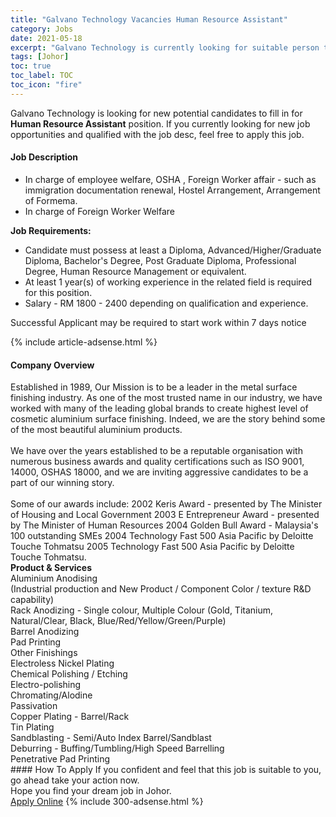 ```yaml
---
title: "Galvano Technology Vacancies Human Resource Assistant" 
category: Jobs 
date: 2021-05-18 
excerpt: "Galvano Technology is currently looking for suitable person to fill in the Human Resource Assistant which based in Johor" 
tags: [Johor] 
toc: true 
toc_label: TOC 
toc_icon: "fire" 
--- 
```


<p>Galvano Technology is looking for new potential candidates to fill in for <b>Human Resource Assistant</b> position. If you currently looking for new job opportunities and qualified with the job desc, feel free to apply this job.
</p><div><div><h4>Job Description</h4></div><div><div><span><div><ul><li>In charge of employee welfare, OSHA , Foreign Worker affair -&#160;such as immigration documentation&#160;renewal, Hostel Arrangement,&#160;Arrangement of Formema.</li><li>In charge of Foreign Worker Welfare</li></ul><p><strong>Job Requirements:</strong></p><ul><li>Candidate must possess at least a Diploma, Advanced/Higher/Graduate Diploma, Bachelor's Degree, Post Graduate Diploma, Professional Degree, Human Resource Management or equivalent.</li><li>At least 1 year(s) of working experience in the related field is required for this position.</li><li>Salary - RM 1800 - 2400 depending on qualification and experience.</li></ul><p>Successful Applicant may be required to start work within 7 days notice</p></div></span></div></div></div> 
{% include article-adsense.html %} 
<div><div><h4>Company Overview</h4></div><div><div><span><div><div>
<div>Established in 1989, Our Mission is to be a leader in the metal surface finishing industry. As one of the most trusted name in our industry, we have worked with many of the leading global brands to create highest level of cosmetic aluminium surface finishing. Indeed, we are the story behind some of the most beautiful aluminium products.<br>
<br>
We have over the years established to be a reputable organisation with numerous business awards and quality certifications such as ISO 9001, 14000, OSHAS 18000, and we are inviting aggressive candidates to be a part of our winning story.<br>
&#160;</div>
<div>Some of our awards include: 2002 Keris Award - presented by The Minister of Housing and Local Government 2003 E Entrepreneur Award - presented by The Minister of Human Resources 2004 Golden Bull Award - Malaysia's 100 outstanding SMEs 2004 Technology Fast 500 Asia Pacific by Deloitte Touche Tohmatsu 2005 Technology Fast 500 Asia Pacific by Deloitte Touche Tohmatsu.</div>
</div>
<div><strong>Product &amp; Services</strong></div>
<div>
<div>
<div>Aluminium Anodising</div>
<div>(Industrial production and New Product / Component Color / texture R&amp;D capability)</div>
<div>Rack Anodizing - Single colour, Multiple Colour (Gold, Titanium, Natural/Clear, Black, Blue/Red/Yellow/Green/Purple)</div>
<div>Barrel Anodizing</div>
<div>Pad Printing</div>
<div>Other Finishings</div>
<div>Electroless Nickel Plating</div>
<div>Chemical Polishing / Etching</div>
<div>Electro-polishing</div>
<div>Chromating/Alodine</div>
<div>Passivation</div>
<div>Copper Plating - Barrel/Rack</div>
<div>Tin Plating</div>
<div>Sandblasting - Semi/Auto Index Barrel/Sandblast</div>
<div>Deburring - Buffing/Tumbling/High Speed Barrelling</div>
<div>Penetrative Pad Printing</div>
</div>
</div></div></span></div></div></div> 
#### How To Apply 
If you confident and feel that this job is suitable to you, go ahead take your action now. <br/> 
Hope you find your dream job in Johor. <br/> 
<a href="https://www.jobstreet.com.my/en/job/human-resource-assistant-4567347?jobId=jobstreet-my-job-4567347&" class="btn btn--info" target="_blank" rel="nofollow noopenner">Apply Online</a> 
{% include 300-adsense.html %} 